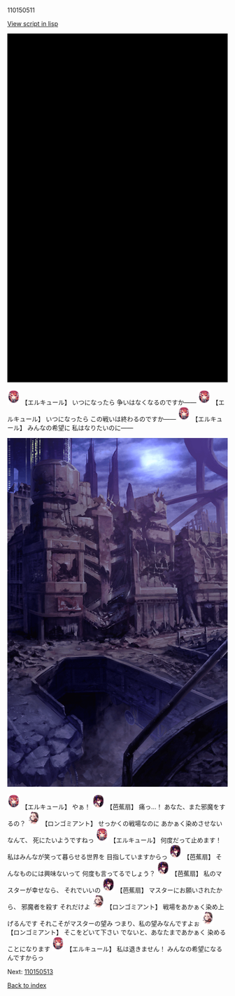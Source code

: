110150511

[View script in lisp](../scripts/110150511.txt)

![bg_black.png](../images/backgrounds/bg_black.png)

<img src="../images/units/202511.png" alt="202511.png" height="34"/>
【エルキュール】
いつになったら
争いはなくなるのですか――

<img src="../images/units/202511.png" alt="202511.png" height="34"/>
【エルキュール】
いつになったら
この戦いは終わるのですか――

<img src="../images/units/202511.png" alt="202511.png" height="34"/>
【エルキュール】
みんなの希望に
私はなりたいのに――

![devastated_city_night.png](../images/backgrounds/devastated_city_night.png)

<img src="../images/units/202511.png" alt="202511.png" height="34"/>
【エルキュール】
やぁ！

<img src="../images/units/3500811.png" alt="3500811.png" height="34"/>
【芭蕉扇】
痛っ…！
あなた、また邪魔をするの？

<img src="../images/units/3301011.png" alt="3301011.png" height="34"/>
【ロンゴミアント】
せっかくの戦場なのに
あかぁく染めさせないなんて、
死にたいようですねっ

<img src="../images/units/202511.png" alt="202511.png" height="34"/>
【エルキュール】
何度だって止めます！
私はみんなが笑って暮らせる世界を
目指していますからっ

<img src="../images/units/3500811.png" alt="3500811.png" height="34"/>
【芭蕉扇】
そんなものには興味ないって
何度も言ってるでしょう？

<img src="../images/units/3500811.png" alt="3500811.png" height="34"/>
【芭蕉扇】
私のマスターが幸せなら、
それでいいの

<img src="../images/units/3500811.png" alt="3500811.png" height="34"/>
【芭蕉扇】
マスターにお願いされたから、
邪魔者を殺す
それだけよ

<img src="../images/units/3301011.png" alt="3301011.png" height="34"/>
【ロンゴミアント】
戦場をあかぁく染め上げるんです
それこそがマスターの望み
つまり、私の望みなんですよぉ

<img src="../images/units/3301011.png" alt="3301011.png" height="34"/>
【ロンゴミアント】
そこをどいて下さい
でないと、あなたまであかぁく
染めることになります

<img src="../images/units/202511.png" alt="202511.png" height="34"/>
【エルキュール】
私は退きません！
みんなの希望になるんですからっ

Next: [110150513](110150513.md)

[Back to index](index.md)
